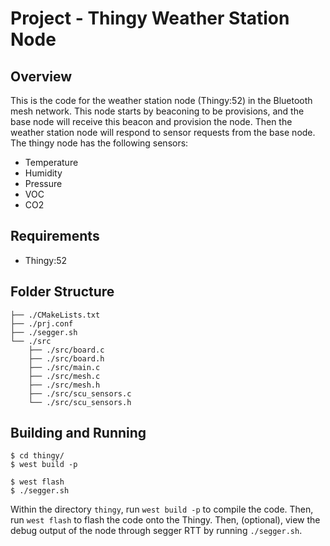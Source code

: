# Project - Thingy Weather Station Node

## Overview

This is the code for the weather station node (Thingy:52) in the Bluetooth mesh network. This node starts by beaconing to be provisions, and the base node
will receive this beacon and provision the node. Then the weather station node will respond to sensor requests from the base node. 
The thingy node has the following sensors: 
* Temperature
* Humidity
* Pressure
* VOC
* CO2

## Requirements

* Thingy:52

## Folder Structure

```
├── ./CMakeLists.txt
├── ./prj.conf
├── ./segger.sh
└── ./src
    ├── ./src/board.c
    ├── ./src/board.h
    ├── ./src/main.c
    ├── ./src/mesh.c
    ├── ./src/mesh.h
    ├── ./src/scu_sensors.c
    └── ./src/scu_sensors.h
```

## Building and Running 
```SHELL
$ cd thingy/
$ west build -p

$ west flash 
$ ./segger.sh
```

Within the directory `thingy`, run `west build -p` to compile the code. Then, run `west flash` to flash the code onto the Thingy. Then, (optional), 
view the debug output of the node through segger RTT by running `./segger.sh`. 

